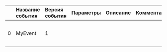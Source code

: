 | | Название события | Версия события | Параметры | Описание | Комментарий | Android | iOS | WebSmartTV |
|---:|:---|:---|:---|:---|:---|:---|:---|:---|
|0|MyEvent|1||||В разработке https://your-tracker.com|В разработке https://your-tracker.com|В разработке https://your-tracker.com|